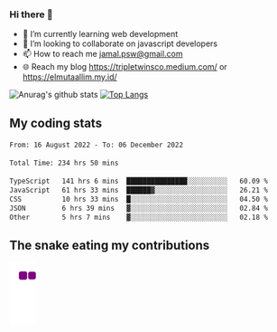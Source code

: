 ### Hi there 👋

<!--
**padepokanpenguin/padepokanpenguin** is a ✨ _special_ ✨ repository because its `README.md` (this file) appears on your GitHub profile.
-->

- 🌱 I’m currently learning  web development
- 👯 I’m looking to collaborate on javascript developers
- 📫 How to reach me jamal.psw@gmail.com
- 🌐 Reach my blog https://tripletwinsco.medium.com/ or https://elmutaallim.my.id/

![Anurag's github stats](https://github-readme-stats.vercel.app/api?username=padepokanpenguin&count_private=true&disable_animations=false&show_icons=true&theme=default)
[![Top Langs](https://github-readme-stats.vercel.app/api/top-langs/?username=padepokanpenguin&theme=default&layout=compact)](https://github.com/padepokanpenguin)

## My coding stats

<!--START_SECTION:waka-->

```text
From: 16 August 2022 - To: 06 December 2022

Total Time: 234 hrs 50 mins

TypeScript   141 hrs 6 mins  ███████████████░░░░░░░░░░   60.09 %
JavaScript   61 hrs 33 mins  ██████▓░░░░░░░░░░░░░░░░░░   26.21 %
CSS          10 hrs 33 mins  █░░░░░░░░░░░░░░░░░░░░░░░░   04.50 %
JSON         6 hrs 39 mins   ▓░░░░░░░░░░░░░░░░░░░░░░░░   02.84 %
Other        5 hrs 7 mins    ▓░░░░░░░░░░░░░░░░░░░░░░░░   02.18 %
```

<!--END_SECTION:waka-->


## The snake eating my contributions
![snake gif](https://github.com/padepokanpenguin/padepokanpenguin/blob/output/github-contribution-grid-snake.gif)

